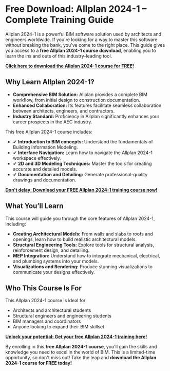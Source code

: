 # Free Download: Allplan 2024-1 – Complete Training Guide

Allplan 2024-1 is a powerful BIM software solution used by architects and engineers worldwide. If you're looking for a way to master this software without breaking the bank, you've come to the right place. This guide gives you access to a **free Allplan 2024-1 course download**, enabling you to learn the ins and outs of this industry-leading tool.

[**Click here to download the Allplan 2024-1 course for FREE!**](https://udemywork.com/download-allplan-2024-1)

## Why Learn Allplan 2024-1?

*   **Comprehensive BIM Solution:** Allplan provides a complete BIM workflow, from initial design to construction documentation.
*   **Enhanced Collaboration:** Its features facilitate seamless collaboration between architects, engineers, and contractors.
*   **Industry Standard:** Proficiency in Allplan significantly enhances your career prospects in the AEC industry.

This free Allplan 2024-1 course includes:

*   ✔ **Introduction to BIM concepts:** Understand the fundamentals of Building Information Modeling.
*   ✔ **Interface Navigation:** Learn how to navigate the Allplan 2024-1 workspace effectively.
*   ✔ **2D and 3D Modeling Techniques:** Master the tools for creating accurate and detailed models.
*   ✔ **Documentation and Detailing:** Generate professional-quality drawings and documentation.

[**Don't delay: Download your FREE Allplan 2024-1 training course now!**](https://udemywork.com/download-allplan-2024-1)

## What You’ll Learn

This course will guide you through the core features of Allplan 2024-1, including:

*   **Creating Architectural Models:** From walls and slabs to roofs and openings, learn how to build realistic architectural models.
*   **Structural Engineering Tools:** Explore tools for structural analysis, reinforcement design, and detailing.
*   **MEP Integration:** Understand how to integrate mechanical, electrical, and plumbing systems into your models.
*   **Visualizations and Rendering:** Produce stunning visualizations to communicate your designs effectively.

## Who This Course Is For

This Allplan 2024-1 course is ideal for:

*   Architects and architectural students
*   Structural engineers and engineering students
*   BIM managers and coordinators
*   Anyone looking to expand their BIM skillset

[**Unlock your potential: Get your free Allplan 2024-1 training here!**](https://udemywork.com/download-allplan-2024-1)

By enrolling in this **free Allplan 2024-1 course**, you'll gain the skills and knowledge you need to excel in the world of BIM. This is a limited-time opportunity, so don't miss out! Take the leap and **download the Allplan 2024-1 course for FREE today!**
